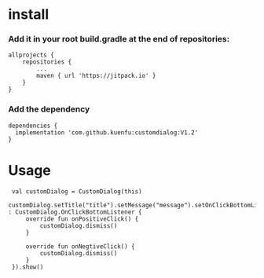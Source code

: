 # install
### Add it in your root build.gradle at the end of repositories:
    allprojects {
		repositories {
			...
			maven { url 'https://jitpack.io' }
		}
	}
### Add the dependency
    dependencies {
	  implementation 'com.github.kuenfu:customdialog:V1.2'
	}
  
  


# Usage
     val customDialog = CustomDialog(this)
     customDialog.setTitle("title").setMessage("message").setOnClickBottomListener(object : CustomDialog.OnClickBottomListener {
         override fun onPositiveClick() {
             customDialog.dismiss()
         }

         override fun onNegtiveClick() {
             customDialog.dismiss()
         }
     }).show()


